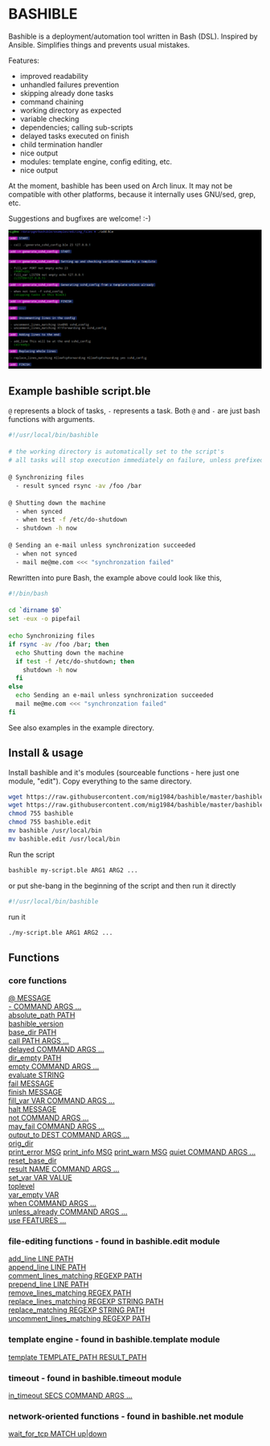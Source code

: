 # BASHIBLE

Bashible is a deployment/automation tool written in Bash (DSL). Inspired by Ansible. Simplifies things and prevents usual mistakes.

Features:

  - improved readability
  - unhandled failures prevention
  - skipping already done tasks
  - command chaining
  - working directory as expected
  - variable checking
  - dependencies; calling sub-scripts
  - delayed tasks executed on finish
  - child termination handler
  - nice output
  - modules: template engine, config editing, etc.
  - nice output

At the moment, bashible has been used on Arch linux. It may not be compatible with other platforms, because it internally uses GNU/sed, grep, etc.

Suggestions and bugfixes are welcome! :-)

![Example output](bashible.png)


## Example bashible script.ble

`@` represents a block of tasks, `-` represents a task. Both `@` and `-` are just bash functions with arguments.

```bash
#!/usr/local/bin/bashible

# the working directory is automatically set to the script's
# all tasks will stop execution immediately on failure, unless prefixed by "may_fail"

@ Synchronizing files
  - result synced rsync -av /foo /bar

@ Shutting down the machine
  - when synced
  - when test -f /etc/do-shutdown
  - shutdown -h now

@ Sending an e-mail unless synchronization succeeded
  - when not synced
  - mail me@me.com <<< "synchronzation failed"
```

Rewritten into pure Bash, the example above could look like this,

```bash
#!/bin/bash

cd `dirname $0`
set -eux -o pipefail

echo Synchronizing files
if rsync -av /foo /bar; then
  echo Shutting down the machine
  if test -f /etc/do-shutdown; then
    shutdown -h now
  fi
else
  echo Sending an e-mail unless synchronization succeeded
  mail me@me.com <<< "synchronzation failed"
fi
```

See also examples in the example directory.


## Install & usage

Install bashible and it's modules (sourceable functions - here just one module, "edit"). Copy everything to the same directory.

```bash
wget https://raw.githubusercontent.com/mig1984/bashible/master/bashible
wget https://raw.githubusercontent.com/mig1984/bashible/master/bashible.edit
chmod 755 bashible
chmod 755 bashible.edit
mv bashible /usr/local/bin
mv bashible.edit /usr/local/bin
```

Run the script

```bash
bashible my-script.ble ARG1 ARG2 ...
```

or put she-bang in the beginning of the script and then run it directly

```bash
#!/usr/local/bin/bashible
```

run it

```bash
./my-script.ble ARG1 ARG2 ...
```

## Functions

### core functions

[@ MESSAGE](docs/@.md)  
[- COMMAND ARGS ...](docs/-.md)  
[absolute_path PATH](docs/absolute_path.md)  
[bashible_version](docs/bashible_version.md)  
[base_dir PATH](docs/base_dir.md)  
[call PATH ARGS ...](docs/call.md)  
[delayed COMMAND ARGS ...](docs/delayed.md)  
[dir_empty PATH](docs/dir_empty.md)  
[empty COMMAND ARGS ...](docs/empty.md)  
[evaluate STRING](docs/evaluate.md)  
[fail MESSAGE](docs/fail.md)  
[finish MESSAGE](docs/finish.md)  
[fill_var VAR COMMAND ARGS ...](docs/set_var.md)  
[halt MESSAGE](docs/halt.md)  
[not COMMAND ARGS ...](docs/not.md)  
[may_fail COMMAND ARGS ...](docs/may_fail.md)  
[output_to DEST COMMAND ARGS ...](docs/output_to.md)  
[orig_dir](docs/orig_dir.md)  
[print_error MSG](docs/print_error.md)
[print_info MSG](docs/print_info.md)
[print_warn MSG](docs/print_warn.md)
[quiet COMMAND ARGS ...](docs/quiet.md)  
[reset_base_dir](docs/reset_base_dir.md)  
[result NAME COMMAND ARGS ...](docs/result.md)  
[set_var VAR VALUE](docs/set_var.md)  
[toplevel](docs/toplevel.md)  
[var_empty VAR](docs/var_empty.md)  
[when COMMAND ARGS ...](docs/when.md)  
[unless_already COMMAND ARGS ...](docs/unless_already.md)  
[use FEATURES ...](docs/use.md)  

### file-editing functions - found in bashible.edit module

[add_line LINE PATH](docs/add_line.md)  
[append_line LINE PATH](docs/append_line.md)  
[comment_lines_matching REGEXP PATH](docs/comment_lines_matching.md)  
[prepend_line LINE PATH](docs/prepend_line.md)  
[remove_lines_matching REGEX PATH](docs/remove_lines_matching.md)  
[replace_lines_matching REGEXP STRING PATH](docs/replace_lines_matching.md)  
[replace_matching REGEXP STRING PATH](docs/replace_matching.md)  
[uncomment_lines_matching REGEXP PATH](docs/uncomment_lines_matching.md)  

### template engine - found in bashible.template module

[template TEMPLATE_PATH RESULT_PATH](docs/template.md)  

### timeout - found in bashible.timeout module

[in_timeout SECS COMMAND ARGS ...](docs/in_timeout.md)  

### network-oriented functions - found in bashible.net module

[wait_for_tcp MATCH up|down](docs/wait_for_tcp.md)  
